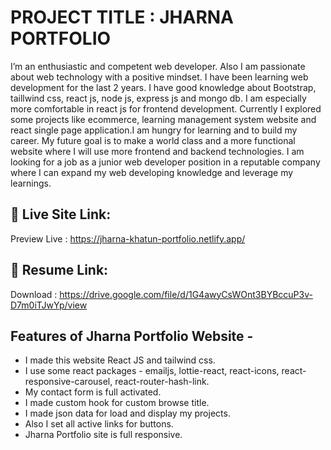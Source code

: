 # PROJECT TITLE :  JHARNA PORTFOLIO

I’m an enthusiastic and competent  web developer. Also I am passionate about web technology with a positive mindset. I have been learning web development for the last 2 years. I have good knowledge about Bootstrap, taillwind css, react js, node js, express js and mongo db. I am especially more comfortable  in react js for frontend development. Currently I explored some projects like ecommerce, learning management system website and react single page application.I am hungry for learning and to build my career. My future  goal is to make a world class and a more functional website where I will use more frontend and backend technologies. I am looking for a job as a junior web developer position in a reputable company  where I can expand my web developing knowledge and leverage my learnings.
  

## 🔗 Live Site Link: 
Preview Live : https://jharna-khatun-portfolio.netlify.app/

## 🔗 Resume Link: 
Download : https://drive.google.com/file/d/1G4awyCsWOnt3BYBccuP3v-D7m0iTJwYp/view


## Features of Jharna Portfolio Website -

- I made this website React JS and tailwind css.
- I use some react packages - emailjs, lottie-react, react-icons, react-responsive-carousel, react-router-hash-link.
- My contact form is full activated.
- I made custom hook for custom browse title.
- I made json data for load and display my projects.
- Also I set all active links for buttons.
- Jharna Portfolio site is full responsive.

